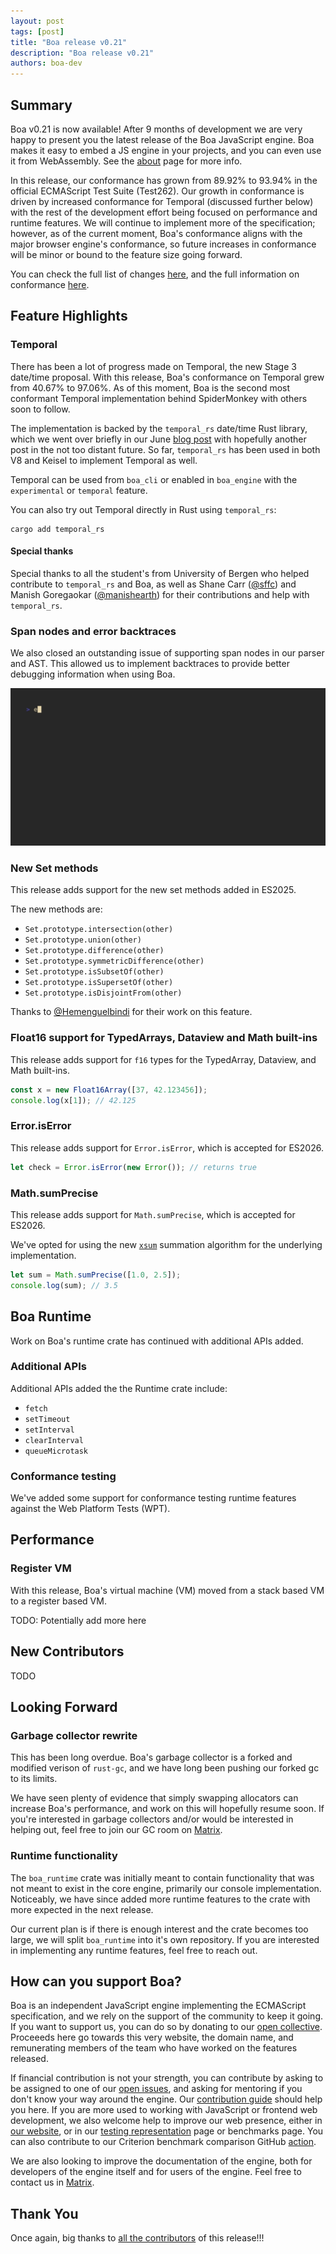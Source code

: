 ```yaml
---
layout: post
tags: [post]
title: "Boa release v0.21"
description: "Boa release v0.21"
authors: boa-dev
---
```


## Summary

Boa v0.21 is now available! After 9 months of development we are very
happy to present you the latest release of the Boa JavaScript engine.
Boa makes it easy to embed a JS engine in your projects, and you can
even use it from WebAssembly. See the [about](/about) page for more
info.

In this release, our conformance has grown from 89.92% to 93.94% in the
official ECMAScript Test Suite (Test262). Our growth in conformance is
driven by increased conformance for Temporal (discussed further below)
with the rest of the development effort being focused on performance and
runtime features. We will continue to implement more of the
specification; however, as of the current moment, Boa's conformance
aligns with the major browser engine's conformance, so future increases
in conformance will be minor or bound to the feature size going forward.

You can check the full list of changes [here][changelog], and the full
information on conformance [here][conformance].

<!--truncate-->

## Feature Highlights

### Temporal

There has been a lot of progress made on Temporal, the new Stage 3
date/time proposal. With this release, Boa's conformance on Temporal
grew from 40.67% to 97.06%. As of this moment, Boa is the second most
conformant Temporal implementation behind SpiderMonkey with others soon
to follow.

The implementation is backed by the `temporal_rs` date/time Rust
library, which we went over briefly in our June
[blog post](./2025-06-15-temporal-impl-1.md) with hopefully another post
in the not too distant future. So far, `temporal_rs` has been used in
both V8 and Keisel to implement Temporal as well.

Temporal can be used from `boa_cli` or enabled in `boa_engine` with the
`experimental` or `temporal` feature.

You can also try out Temporal directly in Rust using `temporal_rs`:

```
cargo add temporal_rs
```

#### Special thanks

Special thanks to all the student's from University of Bergen who helped contribute to
`temporal_rs` and Boa, as well as Shane Carr ([@sffc](https://github.com/@sffc)) and
Manish Goregaokar ([@manishearth](https://github.com/@manishearth)) for their contributions
and help with `temporal_rs`.

### Span nodes and error backtraces

We also closed an outstanding issue of supporting span nodes in our parser and AST. This
allowed us to implement backtraces to provide better debugging information when using
Boa.

![backtrace-example](./img/backtrace.gif)

### New Set methods

This release adds support for the new set methods added in ES2025.

The new methods are:

- `Set.prototype.intersection(other)`
- `Set.prototype.union(other)`
- `Set.prototype.difference(other)`
- `Set.prototype.symmetricDifference(other)`
- `Set.prototype.isSubsetOf(other)`
- `Set.prototype.isSupersetOf(other)`
- `Set.prototype.isDisjointFrom(other)`

Thanks to [@Hemenguelbindi](https://github.com/@Hemenguelbindi) for
their work on this feature.

### Float16 support for TypedArrays, Dataview and Math built-ins

This release adds support for `f16` types for the TypedArray, Dataview, and Math
built-ins.

```javascript
const x = new Float16Array([37, 42.123456]);
console.log(x[1]); // 42.125
```

### Error.isError

This release adds support for `Error.isError`, which is accepted for ES2026.

```javascript
let check = Error.isError(new Error()); // returns true
```

### Math.sumPrecise

This release adds support for `Math.sumPrecise`, which is accepted for ES2026.

We've opted for using the new [`xsum`](https://crates.io/crates/xsum) summation algorithm
for the underlying implementation.

```javascript
let sum = Math.sumPrecise([1.0, 2.5]);
console.log(sum); // 3.5
```

## Boa Runtime

Work on Boa's runtime crate has continued with additional APIs added.

### Additional APIs

Additional APIs added the the Runtime crate include:

- `fetch`
- `setTimeout`
- `setInterval`
- `clearInterval`
- `queueMicrotask`

### Conformance testing

We've added some support for conformance testing runtime features
against the Web Platform Tests (WPT).

## Performance

### Register VM

With this release, Boa's virtual machine (VM) moved from a stack based
VM to a register based VM.

TODO: Potentially add more here

## New Contributors

TODO

## Looking Forward

### Garbage collector rewrite

This has been long overdue. Boa's garbage collector is a forked and
modified verison of `rust-gc`, and we have long been pushing our forked
gc to its limits.

We have seen plenty of evidence that simply swapping allocators can
increase Boa's performance, and work on this will hopefully resume soon.
If you're interested in garbage collectors and/or would be interested in
helping out, feel free to join our GC room on [Matrix].

### Runtime functionality

The `boa_runtime` crate was initially meant to contain functionality
that was not meant to exist in the core engine, primarily our console
implementation. Noticeably, we have since added more runtime features to
the crate with more expected in the next release.

Our current plan is if there is enough interest and the crate becomes
too large, we will split `boa_runtime` into it's own repository. If you
are interested in implementing any runtime features, feel free to reach
out.

## How can you support Boa?

Boa is an independent JavaScript engine implementing the ECMAScript
specification, and we rely on the support of the community to keep it
going. If you want to support us, you can do so by donating to our [open
collective]. Proceeeds here go towards this very website, the domain
name, and remunerating members of the team who have worked on the
features released.

If financial contribution is not your strength, you can contribute by
asking to be assigned to one of our [open issues], and asking for
mentoring if you don't know your way around the engine. Our
[contribution guide] should help you here. If you are more used to
working with JavaScript or frontend web development, we also welcome
help to improve our web presence, either in [our website], or in our
[testing representation] page or benchmarks page. You can also
contribute to our Criterion benchmark comparison GitHub [action].

We are also looking to improve the documentation of the engine, both for
developers of the engine itself and for users of the engine. Feel free
to contact us in [Matrix].

[open collective]: https://opencollective.com/boa
[open issues]:
  https://github.com/boa-dev/boa/issues?q=is%3Aopen+is%3Aissue+no%3Aassignee
[contribution guide]:
  https://github.com/boa-dev/boa/blob/main/CONTRIBUTING.md
[our website]: https://github.com/boa-dev/boa-dev.github.io
[testing representation]: https://github.com/boa-dev/boa/issues/820
[action]: https://github.com/boa-dev/criterion-compare-action
[Matrix]: https://matrix.to/#/#boa:matrix.org

## Thank You

Once again, big thanks to [all the contributors][contributors] of this
release!!!

[contributors]:
  https://github.com/boa-dev/boa/graphs/contributors?from=2024-12-05&to=2025-08-30&type=c
[changelog]: https://github.com/boa-dev/boa/blob/v0.21/CHANGELOG.md
[conformance]: https://boajs.dev/boa/test262/
[feed]: https://boajs.dev/blog/rss.xml
[collective]: https://opencollective.com/boa
[easy_issues]:
  https://github.com/boa-dev/boa/issues?q=is%3Aopen+is%3Aissue+label%3AE-Easy
[first_issues]:
  https://github.com/boa-dev/boa/issues?q=is%3Aopen+is%3Aissue+label%3A%22good+first+issue%22
